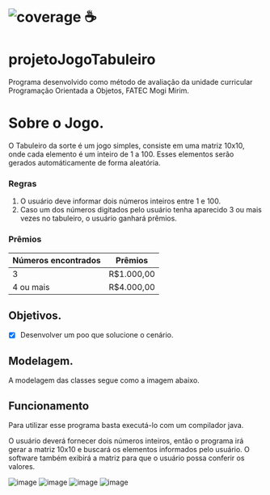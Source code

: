 # ![coverage](https://img.shields.io/badge/JAVA-100%25-blue) ☕

# projetoJogoTabuleiro
Programa desenvolvido como método de avaliação da unidade curricular Programação Orientada a Objetos, FATEC Mogi Mirim.

# Sobre o Jogo.
O Tabuleiro da sorte é um jogo simples, consiste em uma matriz 10x10, onde cada elemento é um inteiro de 1 a 100.
Esses elementos serão gerados automáticamente de forma aleatória.

### Regras
1. O usuário deve informar dois números inteiros entre 1 e 100.
2. Caso um dos números digitados pelo usuário tenha aparecido 3 ou mais vezes no tabuleiro, o usuário ganhará prêmios.

### Prêmios

| Números encontrados | Prêmios |
|---------------------|---------|
| 3 | R$1.000,00 |
| 4 ou mais | R$4.000,00 |

## Objetivos.
- [x] Desenvolver um poo que solucione o cenário.

## Modelagem.
A modelagem das classes segue como a imagem abaixo.


## Funcionamento
<p>Para utilizar esse programa basta executá-lo com um compilador java.</p>
O usuário deverá fornecer dois números inteiros, então o programa irá gerar a matriz 10x10 e buscará os elementos informados pelo usuário.
O software também exibirá a matriz para que o usuário possa conferir os valores.

![image](https://user-images.githubusercontent.com/49002375/112772384-db658880-9006-11eb-9ebd-861410fc1967.png)
![image](https://user-images.githubusercontent.com/49002375/112772393-efa98580-9006-11eb-8a97-71e2703b4ecf.png)
![image](https://user-images.githubusercontent.com/49002375/112772412-064fdc80-9007-11eb-958f-6383d54dd025.png)
![image](https://user-images.githubusercontent.com/49002375/112772423-1798e900-9007-11eb-9094-7919b2802f24.png)
